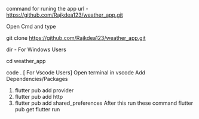 
command for runing the app
url - https://github.com/Rajkdea123/weather_app.git

Open Cmd and type 

git clone https://github.com/Rajkdea123/weather_app.git

dir    - For Windows Users

cd weather_app

code .    [ For Vscode Users]
Open terminal in vscode 
Add Dependencies/Packages
1. flutter pub add provider
2.  flutter pub add http
3.   flutter pub add shared_preferences
After this run these command
flutter pub get
flutter run 
